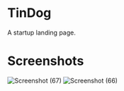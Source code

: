 # TinDog
A startup landing page.
# Screenshots
![Screenshot (67)](https://user-images.githubusercontent.com/53148611/177539806-ba954c90-c850-4f6d-aaea-2ed044833777.png)
![Screenshot (66)](https://user-images.githubusercontent.com/53148611/177539820-697abf3b-a325-4504-880e-5de561362676.png)
